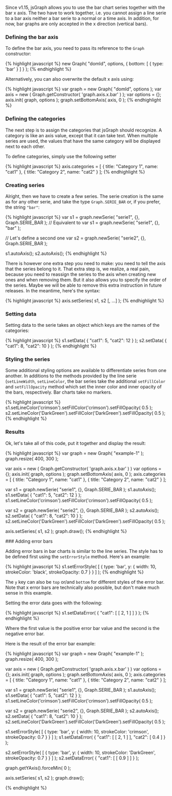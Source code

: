 Since v1.15, jsGraph allows you to use the bar chart series together with the bar x axis. The two have to work together, i.e. you cannot assign a line serie to a bar axis neither a bar serie to a normal or a time axis. In addition, for now, bar graphs are only accepted in the x direction (vertical bars).

### Defining the bar axis

To define the bar axis, you need to pass its reference to the ```Graph``` constructor:

{% highlight javascript %}
new Graph( "domId", options, { bottom: [ { type: 'bar' } ] } );
{% endhighlight %}

Alternatively, you can also overwrite the default x axis using:

{% highlight javascript %}
var graph = new Graph( "domId", options );
var axis = new ( Graph.getConstructor( 'graph.axis.x.bar' ) );
var options = {};
axis.init( graph, options );
graph.setBottomAxis( axis, 0 );
{% endhighlight %}

### Defining the categories

The next step is to assign the categories that jsGraph should recognize. A category is like an axis value, except that it can take text. When multiple series are used, the values that have the same category will be displayed next to each other.

To define categories, simply use the following setter

{% highlight javascript %}
axis.categories = [ { title: "Category 1", name: "cat1" }, { title: "Category 2", name: "cat2" } ];
{% endhighlight %}

### Creating series

Alright, then we have to create a few series. The serie creation is the same as for any other serie, and take the type ```Graph.SERIE_BAR``` or, if you prefer, the string ```"bar"```:

{% highlight javascript %}
var s1 = graph.newSerie( "serie1", {}, Graph.SERIE_BAR );
// Equivalent to var s1 = graph.newSerie( "serie1", {}, "bar" );

// Let's define a second one
var s2 = graph.newSerie( "serie2", {}, Graph.SERIE_BAR );

s1.autoAxis();
s2.autoAxis();
{% endhighlight %}

There is however one extra step you need to make: you need to tell the axis that the series belong to it. That extra step is, we realize, a real pain, because you need to reassign the series to the axis when creating new ones and when removing them. But it also allows you to specify the order of the series. Maybe we will be able to remove this extra instruction in future releases. In the meantime, here's the syntax:

{% highlight javascript %}
axis.setSeries( s1, s2 [, ...] );
{% endhighlight %}

### Setting data

Setting data to the serie takes an object which keys are the names of the categories:

{% highlight javascript %}
s1.setData( { "cat1": 5, "cat2": 12 } );
s2.setData( { "cat1": 8, "cat2": 10 } );
{% endhighlight %}

### Styling the series

Some additional styling options are available to differentiate series from one another. In additions to the methods provided by the line serie (```setLineWidth```, ```setLineColor```, the bar series take the additional ```setFillColor``` and ```setFillOpacity``` method which set the inner color and inner opacity of the bars, respectively. Bar charts take no markers.

{% highlight javascript %}
s1.setLineColor('crimson').setFillColor('crimson').setFillOpacity( 0.5 );
s2.setLineColor('DarkGreen').setFillColor('DarkGreen').setFillOpacity( 0.5 );
{% endhighlight %}


### Results

Ok, let's take all of this code, put it together and display the result:

{% highlight javascript %}
var graph = new Graph( "example-1" );
graph.resize( 400, 300 );

var axis = new ( Graph.getConstructor( 'graph.axis.x.bar' ) )
var options = {};
axis.init( graph, options );
graph.setBottomAxis( axis, 0 );
axis.categories = [ { title: "Category 1", name: "cat1" }, { title: "Category 2", name: "cat2" } ];

var s1 = graph.newSerie( "serie1", {}, Graph.SERIE_BAR );
s1.autoAxis();
s1.setData( { "cat1": 5, "cat2": 12 } );
s1.setLineColor('crimson').setFillColor('crimson').setFillOpacity( 0.5 );

var s2 = graph.newSerie( "serie2", {}, Graph.SERIE_BAR );
s2.autoAxis();
s2.setData( { "cat1": 8, "cat2": 10 } );
s2.setLineColor('DarkGreen').setFillColor('DarkGreen').setFillOpacity( 0.5 );

axis.setSeries( s1, s2 );
graph.draw();
{% endhighlight %}

<div id="example-1" class="jsgraph-example"></div>
<script>
	var graph = new Graph( "example-1" );
	graph.resize( 400, 300 );

	var axis = new ( Graph.getConstructor( 'graph.axis.x.bar' ) )
	var options = {};
	axis.init( graph, options );
	graph.setBottomAxis( axis, 0 );
	axis.categories = [ { title: "Category 1", name: "cat1" }, { title: "Category 2", name: "cat2" } ];

	var s1 = graph.newSerie( "serie1", {}, Graph.SERIE_BAR );
	s1.autoAxis();
	s1.setData( { "cat1": 5, "cat2": 12 } );
	s1.setLineColor('crimson').setFillColor('crimson').setFillOpacity( 0.5 );

	var s2 = graph.newSerie( "serie2", {}, Graph.SERIE_BAR );
	s2.autoAxis();
	s2.setData( { "cat1": 8, "cat2": 10 } );
	s2.setLineColor('DarkGreen').setFillColor('DarkGreen').setFillOpacity( 0.5 );

	axis.setSeries( s1, s2 );
	graph.draw();
</script>

### Adding error bars

Adding error bars in bar charts is similar to the line series. The style has to be defined first using the ```setErrorStyle``` method. Here's an example:

{% highlight javascript %}
s1.setErrorStyle( [ { type: 'bar', y: { width: 10, strokeColor: 'black', strokeOpacity: 0.7 } } ] );
{% endhighlight %}

The ```y``` key can also be ```top``` or/and ```bottom``` for different styles of the error bar.
Note that x error bars are technically also possible, but don't make much sense in this example.

Setting the error data goes with the following:


{% highlight javascript %}
s1.setDataError( { "cat1": [ [ 2, 1 ] ] } );
{% endhighlight %}

Where the first value is the positive error bar value and the second is the negative error bar.

Here is the result of the error bar example:


{% highlight javascript %}
var graph = new Graph( "example-1" );
graph.resize( 400, 300 );

var axis = new ( Graph.getConstructor( 'graph.axis.x.bar' ) )
var options = {};
axis.init( graph, options );
graph.setBottomAxis( axis, 0 );
axis.categories = [ { title: "Category 1", name: "cat1" }, { title: "Category 2", name: "cat2" } ];

var s1 = graph.newSerie( "serie1", {}, Graph.SERIE_BAR );
s1.autoAxis();
s1.setData( { "cat1": 5, "cat2": 12 } );
s1.setLineColor('crimson').setFillColor('crimson').setFillOpacity( 0.5 );

var s2 = graph.newSerie( "serie2", {}, Graph.SERIE_BAR );
s2.autoAxis();
s2.setData( { "cat1": 8, "cat2": 10 } );
s2.setLineColor('DarkGreen').setFillColor('DarkGreen').setFillOpacity( 0.5 );

s1.setErrorStyle( [ { type: 'bar', y: { width: 10, strokeColor: 'crimson', strokeOpacity: 0.7 } } ] );
s1.setDataError( { "cat1": [ [ 2, 1 ] ], "cat2": [ 0.4 ] } );

s2.setErrorStyle( [ { type: 'bar', y: { width: 10, strokeColor: 'DarkGreen', strokeOpacity: 0.7 } } ] );
s2.setDataError( { "cat1": [ [ 0.9 ] ] } );

graph.getYAxis().forceMin( 0 );

axis.setSeries( s1, s2 );
graph.draw();

{% endhighlight %}

<div id="example-2" class="jsgraph-example"></div>
<script>
	var graph = new Graph( "example-2" );
	graph.resize( 400, 300 );

	var axis = new ( Graph.getConstructor( 'graph.axis.x.bar' ) )
	var options = {};
	axis.init( graph, options );
	graph.setBottomAxis( axis, 0 );
	axis.categories = [ { title: "Category 1", name: "cat1" }, { title: "Category 2", name: "cat2" } ];

	var s1 = graph.newSerie( "serie1", {}, Graph.SERIE_BAR );
	s1.autoAxis();
	s1.setData( { "cat1": 5, "cat2": 12 } );
	s1.setLineColor('crimson').setFillColor('crimson').setFillOpacity( 0.5 );

	var s2 = graph.newSerie( "serie2", {}, Graph.SERIE_BAR );
	s2.autoAxis();
	s2.setData( { "cat1": 8, "cat2": 10 } );
	s2.setLineColor('DarkGreen').setFillColor('DarkGreen').setFillOpacity( 0.5 );

	s1.setErrorStyle( [ { type: 'bar', y: { width: 10, strokeColor: 'crimson', strokeOpacity: 0.7 } } ] );
	s1.setDataError( { "cat1": [ [ 2, 1 ] ], "cat2": [ 0.4 ] } );

	s2.setErrorStyle( [ { type: 'bar', y: { width: 10, strokeColor: 'DarkGreen', strokeOpacity: 0.7 } } ] );
	s2.setDataError( { "cat1": [ 0.9 ] } );

	graph.getYAxis().forceMin( 0 );

	axis.setSeries( s1, s2 );
	graph.draw();
</script>



